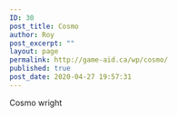 ```yaml
---
ID: 30
post_title: Cosmo
author: Roy
post_excerpt: ""
layout: page
permalink: http://game-aid.ca/wp/cosmo/
published: true
post_date: 2020-04-27 19:57:31
---
```

Cosmo wright
